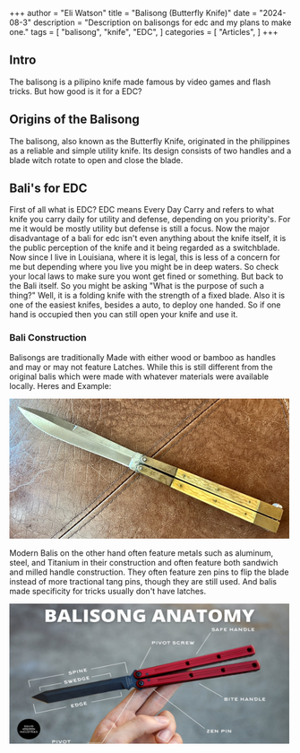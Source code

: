 +++
author = "Eli Watson"
title = "Balisong (Butterfly Knife)"
date = "2024-08-3"
description = "Description on balisongs for edc and my plans to make one."
tags = [
    "balisong", "knife", "EDC",
]
categories = [
    "Articles",
]
+++

## Intro 
The balisong is a pilipino knife made famous by video games and flash tricks. But how good is it for a EDC? 

## Origins of the Balisong
The balisong, also known as the Butterfly Knife, originated in the philippines as a reliable and simple utility knife. Its design consists of two handles and a blade witch rotate to open and close the blade. 

## Bali's for EDC
First of all what is EDC? EDC means Every Day Carry and refers to what knife you carry daily for utility and defense, depending on you priority's. For me it would be mostly  utility but defense is still a focus. Now the major disadvantage of a bali for edc isn't even anything about the knife itself, it is the public perception of the knife and it being regarded as a switchblade. Now since I live in Louisiana, where it is legal, this is less of a concern for me but depending where you live you might be in deep waters. So check your local laws to make sure you wont get fined or something. But back to the Bali itself. So you might be asking "What is the purpose of such a thing?" Well, it is a folding knife with the strength of a fixed blade. Also it is one of the easiest knifes, besides a auto, to deploy one handed. So if one hand is occupied then you can still open your knife and use it. 

### Bali Construction 
Balisongs are traditionally Made with either wood or bamboo as handles and may or may not feature Latches. While this is still different from the original balis which were made with whatever materials were available locally.
Heres and Example:

<img src="OGBali.jpg" width="500" height="250">

Modern Balis on the other hand often feature metals such as aluminum, steel, and Titanium in their construction and often feature both sandwich and milled handle construction. They often feature zen pins to flip the blade instead of more tractional tang pins, though they are still used. And balis made specificity for tricks usually don't have latches.

<img src="ModernBali.jpg" width="500" height="250">

